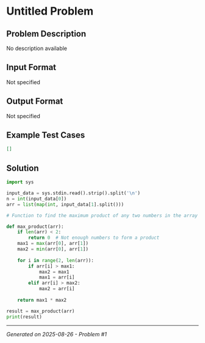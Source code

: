# Untitled Problem

## Problem Description
No description available

## Input Format
Not specified

## Output Format
Not specified

## Example Test Cases
```json
[]
```

## Solution
```python
import sys

input_data = sys.stdin.read().strip().split('\n')
n = int(input_data[0])
arr = list(map(int, input_data[1].split()))

# Function to find the maximum product of any two numbers in the array

def max_product(arr):
    if len(arr) < 2:
        return 0  # Not enough numbers to form a product
    max1 = max(arr[0], arr[1])
    max2 = min(arr[0], arr[1])
    
    for i in range(2, len(arr)):
        if arr[i] > max1:
            max2 = max1
            max1 = arr[i]
        elif arr[i] > max2:
            max2 = arr[i]
    
    return max1 * max2

result = max_product(arr)
print(result)
```

---
*Generated on 2025-08-26 - Problem #1*